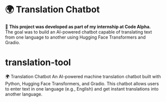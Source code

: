 # 🌍 Translation Chatbot  

🚀 **This project was developed as part of my internship at Code Alpha.**  
The goal was to build an AI-powered chatbot capable of translating text from one language to another using Hugging Face Transformers and Gradio.  
# translation-tool
🌍 Translation Chatbot  An AI-powered machine translation chatbot built with Python, Hugging Face Transformers, and Gradio. This chatbot allows users to enter text in one language (e.g., English) and get instant translations into another language.
